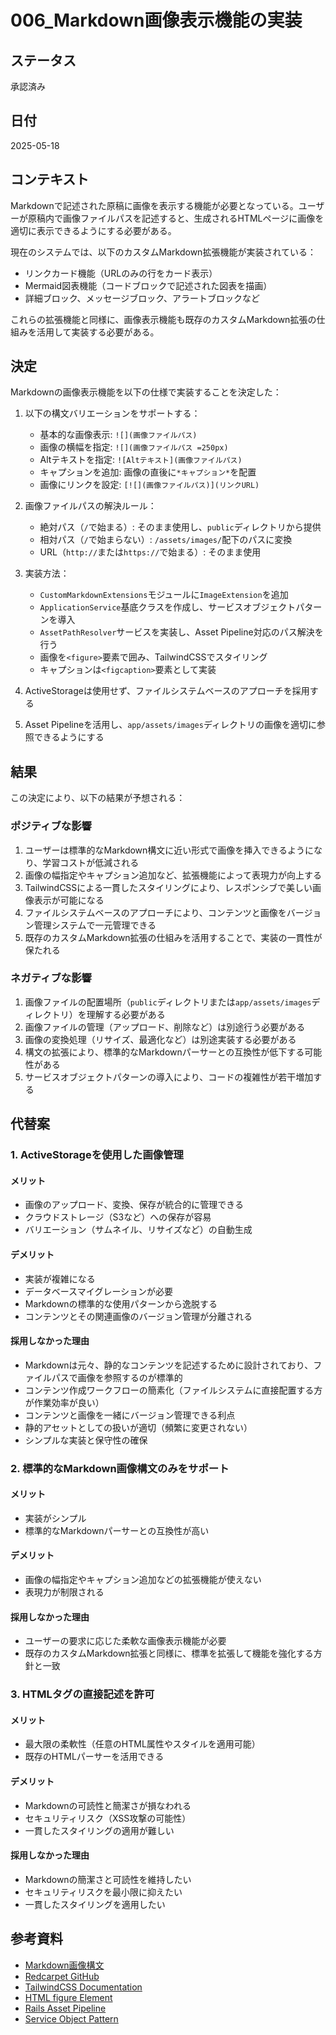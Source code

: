 # 006_Markdown画像表示機能の実装

## ステータス

承認済み

## 日付

2025-05-18

## コンテキスト

Markdownで記述された原稿に画像を表示する機能が必要となっている。ユーザーが原稿内で画像ファイルパスを記述すると、生成されるHTMLページに画像を適切に表示できるようにする必要がある。

現在のシステムでは、以下のカスタムMarkdown拡張機能が実装されている：
- リンクカード機能（URLのみの行をカード表示）
- Mermaid図表機能（コードブロックで記述された図表を描画）
- 詳細ブロック、メッセージブロック、アラートブロックなど

これらの拡張機能と同様に、画像表示機能も既存のカスタムMarkdown拡張の仕組みを活用して実装する必要がある。

## 決定

Markdownの画像表示機能を以下の仕様で実装することを決定した：

1. 以下の構文バリエーションをサポートする：
   - 基本的な画像表示: `![](画像ファイルパス)`
   - 画像の横幅を指定: `![](画像ファイルパス =250px)`
   - Altテキストを指定: `![Altテキスト](画像ファイルパス)`
   - キャプションを追加: 画像の直後に`*キャプション*`を配置
   - 画像にリンクを設定: `[![](画像ファイルパス)](リンクURL)`

2. 画像ファイルパスの解決ルール：
   - 絶対パス（`/`で始まる）: そのまま使用し、`public`ディレクトリから提供
   - 相対パス（`/`で始まらない）: `/assets/images/`配下のパスに変換
   - URL（`http://`または`https://`で始まる）: そのまま使用

3. 実装方法：
   - `CustomMarkdownExtensions`モジュールに`ImageExtension`を追加
   - `ApplicationService`基底クラスを作成し、サービスオブジェクトパターンを導入
   - `AssetPathResolver`サービスを実装し、Asset Pipeline対応のパス解決を行う
   - 画像を`<figure>`要素で囲み、TailwindCSSでスタイリング
   - キャプションは`<figcaption>`要素として実装

4. ActiveStorageは使用せず、ファイルシステムベースのアプローチを採用する
5. Asset Pipelineを活用し、`app/assets/images`ディレクトリの画像を適切に参照できるようにする

## 結果

この決定により、以下の結果が予想される：

### ポジティブな影響

1. ユーザーは標準的なMarkdown構文に近い形式で画像を挿入できるようになり、学習コストが低減される
2. 画像の幅指定やキャプション追加など、拡張機能によって表現力が向上する
3. TailwindCSSによる一貫したスタイリングにより、レスポンシブで美しい画像表示が可能になる
4. ファイルシステムベースのアプローチにより、コンテンツと画像をバージョン管理システムで一元管理できる
5. 既存のカスタムMarkdown拡張の仕組みを活用することで、実装の一貫性が保たれる

### ネガティブな影響

1. 画像ファイルの配置場所（`public`ディレクトリまたは`app/assets/images`ディレクトリ）を理解する必要がある
2. 画像ファイルの管理（アップロード、削除など）は別途行う必要がある
3. 画像の変換処理（リサイズ、最適化など）は別途実装する必要がある
4. 構文の拡張により、標準的なMarkdownパーサーとの互換性が低下する可能性がある
5. サービスオブジェクトパターンの導入により、コードの複雑性が若干増加する

## 代替案

### 1. ActiveStorageを使用した画像管理

#### メリット
- 画像のアップロード、変換、保存が統合的に管理できる
- クラウドストレージ（S3など）への保存が容易
- バリエーション（サムネイル、リサイズなど）の自動生成

#### デメリット
- 実装が複雑になる
- データベースマイグレーションが必要
- Markdownの標準的な使用パターンから逸脱する
- コンテンツとその関連画像のバージョン管理が分離される

#### 採用しなかった理由
- Markdownは元々、静的なコンテンツを記述するために設計されており、ファイルパスで画像を参照するのが標準的
- コンテンツ作成ワークフローの簡素化（ファイルシステムに直接配置する方が作業効率が良い）
- コンテンツと画像を一緒にバージョン管理できる利点
- 静的アセットとしての扱いが適切（頻繁に変更されない）
- シンプルな実装と保守性の確保

### 2. 標準的なMarkdown画像構文のみをサポート

#### メリット
- 実装がシンプル
- 標準的なMarkdownパーサーとの互換性が高い

#### デメリット
- 画像の幅指定やキャプション追加などの拡張機能が使えない
- 表現力が制限される

#### 採用しなかった理由
- ユーザーの要求に応じた柔軟な画像表示機能が必要
- 既存のカスタムMarkdown拡張と同様に、標準を拡張して機能を強化する方針と一致

### 3. HTMLタグの直接記述を許可

#### メリット
- 最大限の柔軟性（任意のHTML属性やスタイルを適用可能）
- 既存のHTMLパーサーを活用できる

#### デメリット
- Markdownの可読性と簡潔さが損なわれる
- セキュリティリスク（XSS攻撃の可能性）
- 一貫したスタイリングの適用が難しい

#### 採用しなかった理由
- Markdownの簡潔さと可読性を維持したい
- セキュリティリスクを最小限に抑えたい
- 一貫したスタイリングを適用したい

## 参考資料

- [Markdown画像構文](https://www.markdownguide.org/basic-syntax/#images)
- [Redcarpet GitHub](https://github.com/vmg/redcarpet)
- [TailwindCSS Documentation](https://tailwindcss.com/docs)
- [HTML figure Element](https://developer.mozilla.org/en-US/docs/Web/HTML/Element/figure)
- [Rails Asset Pipeline](https://guides.rubyonrails.org/asset_pipeline.html)
- [Service Object Pattern](https://www.toptal.com/ruby-on-rails/rails-service-objects-tutorial)
